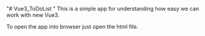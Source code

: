 "# Vue3_ToDoList " 
This is a simple app for understanding how easy we can work 
with new Vue3.

To open the app into browser just open the html file.